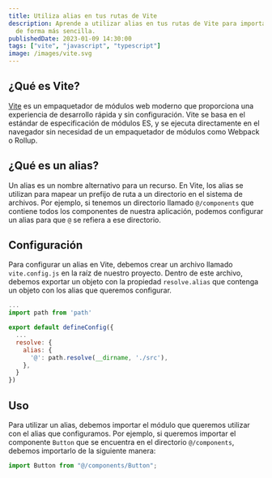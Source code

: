 ```yaml
---
title: Utiliza alias en tus rutas de Vite
description: Aprende a utilizar alias en tus rutas de Vite para importar módulos
  de forma más sencilla.
publishedDate: 2023-01-09 14:30:00
tags: ["vite", "javascript", "typescript"]
image: /images/vite.svg
---
```


## ¿Qué es Vite?

[Vite](https://vitejs.dev) es un empaquetador de módulos web moderno que
proporciona una experiencia de desarrollo rápida y sin configuración. Vite se
basa en el estándar de especificación de módulos ES, y se ejecuta directamente
en el navegador sin necesidad de un empaquetador de módulos como Webpack o
Rollup.

## ¿Qué es un alias?

Un alias es un nombre alternativo para un recurso. En Vite, los alias se
utilizan para mapear un prefijo de ruta a un directorio en el sistema de
archivos. Por ejemplo, si tenemos un directorio llamado `@/components` que
contiene todos los componentes de nuestra aplicación, podemos configurar un
alias para que `@` se refiera a ese directorio.

## Configuración

Para configurar un alias en Vite, debemos crear un archivo llamado
`vite.config.js` en la raíz de nuestro proyecto. Dentro de este archivo, debemos
exportar un objeto con la propiedad `resolve.alias` que contenga un objeto con
los alias que queremos configurar.

```javascript
...
import path from 'path'

export default defineConfig({
  ...
  resolve: {
    alias: {
      '@': path.resolve(__dirname, './src'),
    },
  }
})
```

## Uso

Para utilizar un alias, debemos importar el módulo que queremos utilizar con el
alias que configuramos. Por ejemplo, si queremos importar el componente `Button`
que se encuentra en el directorio `@/components`, debemos importarlo de la
siguiente manera:

```javascript
import Button from "@/components/Button";
```
